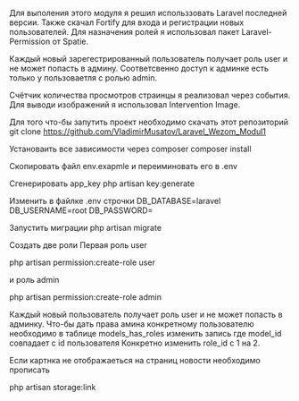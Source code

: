 Для выполения этого модуля я решил использзовать Laravel последней версии.
Также скачал Fortify для входа и регистрации новых пользователей.
Для назначения ролей я использовал пакет Laravel-Permission от Spatie.

Каждый новый зарегестрированный пользователь получает роль user и не может попасть в админу.
Соответсвенно доступ к админке есть только у пользоваетля с ролью admin.

Счётчик количества просмотров страинцы я реализовал через события.
Для выводи изображений я использовал  Intervention Image.

Для того что-бы запутить проект необходимо скачать этот репозиторий
git clone https://github.com/VladimirMusatov/Laravel_Wezom_Modul1

Установаить все зависимости через composer
composer install

Скопировать файл env.exapmle и переиминовать его в .env

Сгенерировать app_key
php artisan key:generate

Изменить в файлке .env строчки
DB_DATABASE=laravel
DB_USERNAME=root
DB_PASSWORD=

Запустить миграции
php artisan migrate

Создать две роли
Первая роль user

php artisan permission:create-role user

и роль admin 

php artisan permission:create-role admin

Каждый новый пользователь получает роль user и не может попасть в админку.
Что-бы дать права амина конкретному пользователю необходимо в таблице models_has_roles изменить запись где model_id совпадает с id пользователя
Конкретно изменить role_id с 1 на 2.

Если картнка не отображаеться на страниц новости необходимо прописать 

php artisan storage:link
